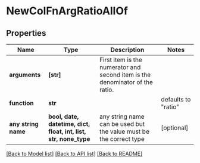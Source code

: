 # NewColFnArgRatioAllOf


## Properties
Name | Type | Description | Notes
------------ | ------------- | ------------- | -------------
**arguments** | **[str]** | First item is the numerator and second item is the denominator of the ratio. | 
**function** | **str** |  | defaults to "ratio"
**any string name** | **bool, date, datetime, dict, float, int, list, str, none_type** | any string name can be used but the value must be the correct type | [optional]

[[Back to Model list]](../README.md#documentation-for-models) [[Back to API list]](../README.md#documentation-for-api-endpoints) [[Back to README]](../README.md)


